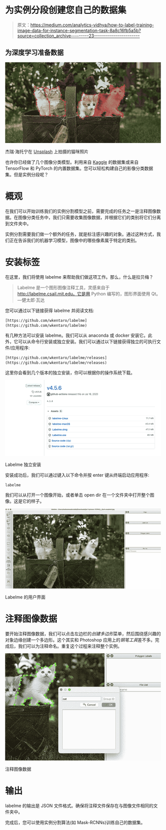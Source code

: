 # 为实例分段创建您自己的数据集

> 原文：<https://medium.com/analytics-vidhya/how-to-label-training-image-data-for-instance-segmentation-task-8a8c16fb5a5b?source=collection_archive---------23----------------------->

## 为深度学习准备数据

![](img/787473b7578977a3e6f7bf2732cd1ce1.png)

杰瑞·海托宁在 [Unsplash](https://unsplash.com/photos/YCPkW_r_6uA) 上拍摄的猫咪照片

也许你已经做了几个图像分类模型。利用来自 [Kaggle](https://www.kaggle.com/) 的数据集或来自 TensorFlow 和 PyTorch 的内置数据集。您可以轻松构建自己的影像分类数据集。但是实例分段呢？

# 概观

在我们可以开始训练我们的实例分割模型之前，需要完成的任务之一是注释图像数据。在图像分类任务中，我们只需要收集图像数据，并根据它们的类别将它们分离到文件夹中。

实例分割需要我们做一个额外的任务，就是标注感兴趣的对象。通过这种方式，我们正在告诉我们的机器学习模型，图像中的哪些像素属于特定的类别。

# 安装标签

在这里，我们将使用 labelme 来帮助我们做这项工作。那么，什么是拉贝梅？

> Labelme 是一个图形图像注释工具，灵感来自于 http://labelme.csail.mit.edu。它是用 Python 编写的，图形界面使用 Qt。—健太郎·瓦达

您可以通过以下链接获得 labelme 并阅读文档:

```
[https://github.com/wkentaro/labelme](https://github.com/wkentaro/labelme)
```

有几种方法可以安装 labelme。我们可以从 anaconda 或 docker 安装它。此外，它可以从命令行安装或独立安装。我们可以通过以下链接获得独立的可执行文件/应用程序:

```
[https://github.com/wkentaro/labelme/releases](https://github.com/wkentaro/labelme/releases)
```

这里你会看到几个版本的独立安装，你可以根据你的操作系统下载。

![](img/d9ad65cb1fabf48485e94a1329212f9b.png)

Labelme 独立安装

安装成功后，我们可以通过键入以下命令并按 enter 键从终端启动应用程序:

```
labelme
```

我们可以从打开一个图像开始，或者单击 open dir 在一个文件夹中打开整个图像。这是它的样子。

![](img/5986c42aee754e58808597c63c36f0bb.png)

Labelme 的用户界面

# 注释图像数据

要开始注释图像数据，我们可以点击左边栏的*创建多边形*菜单，然后围绕感兴趣的对象边缘创建一个多边形。这个其实和 Photoshop 应用上的*钢笔工具*差不多。完成后，我们可以为注释命名。重复这个过程来注释整个实例。

![](img/39ab4bf581d2940e835cb6ac4265b03d.png)

注释图像数据

# 输出

labelme 的输出是 JSON 文件格式。确保将注释文件保存在与图像文件相同的文件夹中。

完成后，您可以使用实例分割算法(如 Mask-RCNNs)训练自己的数据集。